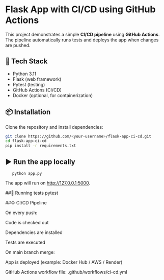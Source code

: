 # Flask App with CI/CD using GitHub Actions

This project demonstrates a simple **CI/CD pipeline** using **GitHub Actions**.
The pipeline automatically runs tests and deploys the app when changes are pushed.

## 🚀 Tech Stack
- Python 3.11
- Flask (web framework)
- Pytest (testing)
- GitHub Actions (CI/CD)
- Docker (optional, for containerization)

## 📦 Installation
Clone the repository and install dependencies:

```bash
git clone https://github.com/<your-username>/flask-app-ci-cd.git
cd flask-app-ci-cd
pip install -r requirements.txt
```

## ▶️ Run the app locally
       python app.py


The app will run on http://127.0.0.1:5000.

##🧪 Running tests
	pytest

##⚙️ CI/CD Pipeline

On every push:

Code is checked out

Dependencies are installed

Tests are executed

On main branch merge:

App is deployed (example: Docker Hub / AWS / Render)

GitHub Actions workflow file: .github/workflows/ci-cd.yml

